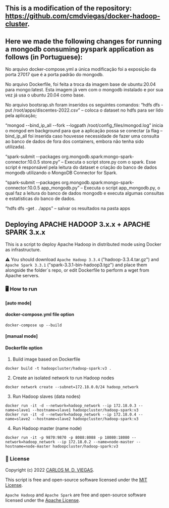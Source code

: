 ## This is a modification of the repository: https://github.com/cmdviegas/docker-hadoop-cluster. 
## Here we made the following changes for running a mongodb consuming pyspark application as follows (in Portuguese):

No arquivo docker-compose.yml a única modificação foi a exposição da porta 27017 que é a porta padrão do mongodb.

No arquivo Dockerfile, foi feita a troca da imagem base de ubuntu:20.04 para mongo:latest. Esta imagem já vem com o mongodb instalado e por sua vez já usa o ubuntu 20.04 como base. 

No arquivo bootsrap.sh foram inseridos os seguintes comandos:
“hdfs dfs -put /root/apps/discentes-2022.csv” – coloca o dataset no hdfs para ser lido pela aplicação;

“mongod --bind_ip_all --fork --logpath /root/config_files/mongod.log” inicia o mongod em background para que a aplicação possa se conectar (a flag –bind_ip_all foi inserida caso houvesse necessidade de fazer uma consulta ao banco de dados de fora dos containers, embora não tenha sido utilizada).

“spark-submit --packages org.mongodb.spark:mongo-spark-connector:10.0.5 store.py” – Executa o script store.py com o spark. Esse script é responsável pela leitura do dataset e criação do banco de dados mongodb utilizando o MongoDB Connector for Spark. 

“spark-submit --packages org.mongodb.spark:mongo-spark-connector:10.0.5 app_mongodb.py” – Executa o script app_mongodb.py, o qual faz a leitura do banco de dados mongodb e executa algumas consultas e estatísticas do banco de dados.

“hdfs dfs -get . ./apps” – salvar os resultados na pasta apps

## Deploying APACHE HADOOP 3.x.x + APACHE SPARK 3.x.x

This is a script to deploy Apache Hadoop in distributed mode using Docker as infrastructure.

⚠️ You should download `Apache Hadoop 3.3.4` ("hadoop-3.3.4.tar.gz") and `Apache Spark 3.3.1` ("spark-3.3.1-bin-hadoop3.tgz") and place them alongside the folder´s repo, or edit Dockerfile to perform a wget from Apache servers.

### :desktop_computer: How to run

#### [auto mode]
#### docker-compose.yml file option

```
docker-compose up --build
```

#### [manual mode] 
#### Dockerfile option

1. Build image based on Dockerfile
```
docker build -t hadoopcluster/hadoop-spark:v3 .
```

2. Create an isolated network to run Hadoop nodes
```
docker network create --subnet=172.18.0.0/24 hadoop_network
```

3. Run Hadoop slaves (data nodes)
```
docker run -it -d --network=hadoop_network --ip 172.18.0.3 --name=slave1 --hostname=slave1 hadoopcluster/hadoop-spark:v3
docker run -it -d --network=hadoop_network --ip 172.18.0.4 --name=slave2 --hostname=slave2 hadoopcluster/hadoop-spark:v3
```

4. Run Hadoop master (name node)
```
docker run -it -p 9870:9870 -p 8088:8088 -p 18080:18080 --network=hadoop_network --ip 172.18.0.2 --name=node-master --hostname=node-master hadoopcluster/hadoop-spark:v3
```

### 📜 License

Copyright (c) 2022 [CARLOS M. D. VIEGAS](https://github.com/cmdviegas).

This script is free and open-source software licensed under the [MIT License](https://github.com/cmdviegas/docker-hadoop-cluster/blob/master/LICENSE). 

`Apache Hadoop` and `Apache Spark` are free and open-source software licensed under the [Apache License](https://github.com/cmdviegas/docker-hadoop-cluster/blob/master/LICENSE.apache).
